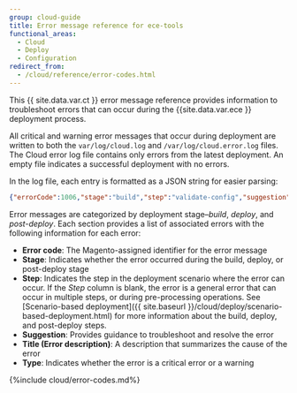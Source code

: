 ```yaml
---
group: cloud-guide
title: Error message reference for ece-tools
functional_areas:
  - Cloud
  - Deploy
  - Configuration
redirect_from:
  - /cloud/reference/error-codes.html
---
```


This {{ site.data.var.ct }} error message reference provides information to troubleshoot errors that can occur during the {{site.data.var.ece }} deployment process.

All critical and warning error messages that occur during deployment are written to both the `var/log/cloud.log` and `/var/log/cloud.error.log` files. The Cloud error log file contains only errors from the latest deployment. An empty file indicates a successful deployment with no errors.

In the log file, each entry is formatted as a JSON string for easier parsing:

```json
{"errorCode":1006,"stage":"build","step":"validate-config","suggestion":"No stores/website/locales found in config.php\n  To speed up the deploy process do the following:\n  1. Using SSH, log in to your Magento Cloud account\n  2. Run \"php ./vendor/bin/ece-tools config:dump\"\n  3. Using SCP, copy the app/etc/config.php file to your local repository\n  4. Add, commit, and push your changes to the app/etc/config.php file","title":"The configured state is not ideal","type":"warning"}
```

Error messages are categorized by deployment stage–*build*, *deploy*, and *post-deploy*. Each section provides a list of associated errors with the following information for each error:

-  **Error code**:  The Magento-assigned identifier for the error message
-  **Stage**:  Indicates whether the error occurred during the build, deploy, or post-deploy stage
-  **Step**:  Indicates the step in the deployment scenario where the error can occur. If the _Step_ column is blank, the error is a general error that can occur in multiple steps, or during pre-processing operations. See [Scenario-based deployment]({{ site.baseurl }}/cloud/deploy/scenario-based-deployment.html) for more information about the build, deploy, and post-deploy steps.
-  **Suggestion**: Provides guidance to troubleshoot and resolve the error
-  **Title (Error description)**: A description that summarizes the cause of the error
-  **Type**: Indicates whether the error is a critical error or a warning

{%include cloud/error-codes.md%}
